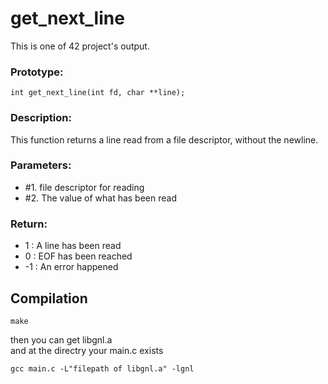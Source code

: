# get_next_line
This is one of 42 project's output.

### Prototype:
	int	get_next_line(int fd, char **line);

### Description:  
This function returns a line read from a
file descriptor, without the newline.

### Parameters:  
- #1. file descriptor for reading  
- #2. The value of what has been read

### Return:  
- 1 : A line has been read
- 0 : EOF has been reached
- -1 : An error happened

## Compilation
	make
then you can get libgnl.a  
and at the directry your main.c exists  

	gcc main.c -L"filepath of libgnl.a" -lgnl
